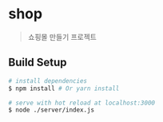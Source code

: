 # shop

> 쇼핑몰 만들기 프로젝트

## Build Setup

``` bash
# install dependencies
$ npm install # Or yarn install

# serve with hot reload at localhost:3000
$ node ./server/index.js
```


